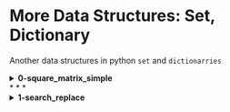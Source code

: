# More Data Structures: Set, Dictionary
Another data structures in python `set` and `dictionarries`

<details>
<summary><b>0-square_matrix_simple</b></summary>
python program to that returns a new 2d matrix of each element squared
</details>
* * *
<details>
<summary><b>1-search_replace</b></summary>
python program that replaces all occurrences of an element by another in a new list.
</details>
